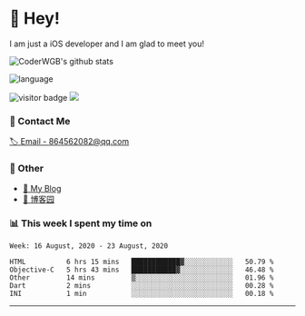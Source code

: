 # 👋 Hey!


I am just a iOS developer and I am glad to meet you!

![CoderWGB's github stats](https://github-readme-stats.vercel.app/api?username=WangGuibin&&show_icons=true&&title_color=1abc9c&&icon_color=1abc9c)

![language](https://github-readme-stats.vercel.app/api/top-langs/?username=WangGuibin&hide_langs_below=1&theme=default&line_height=27&layout=compact)


<img src="https://visitor-badge.laobi.icu/badge?page_id=wangguibin.wangguibin" alt="visitor badge"/>       
<a title="Hits" target="_blank" href="https://github.com/wangguibin/wangguibin"><img src="https://hits.b3log.org/wangguibin/wangguibin.svg"></a>



### 📮 Contact Me

[🏷 Email - 864562082@qq.com](mailto:864562082@qq.com)


### 🤪 Other

- [📌 My Blog](http://wangguibin.github.io/hexo-github-action)
- [📌 博客园](https://www.cnblogs.com/wgb1234/)

### 📊 This week I spent my time on

<!--START_SECTION:waka-->
```text
Week: 16 August, 2020 - 23 August, 2020

HTML          6 hrs 15 mins   ████████████▓░░░░░░░░░░░░   50.79 % 
Objective-C   5 hrs 43 mins   ███████████▓░░░░░░░░░░░░░   46.48 % 
Other         14 mins         ▒░░░░░░░░░░░░░░░░░░░░░░░░   01.96 % 
Dart          2 mins          ░░░░░░░░░░░░░░░░░░░░░░░░░   00.28 % 
INI           1 min           ░░░░░░░░░░░░░░░░░░░░░░░░░   00.18 % 
```
<!--END_SECTION:waka-->

---
